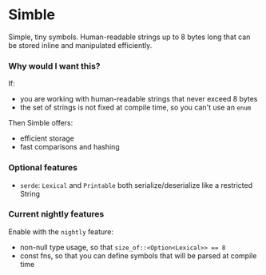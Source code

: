 # Simble

Simple, tiny symbols. Human-readable strings up to 8 bytes long that can be
stored inline and manipulated efficiently.

### Why would I want this?

If:
- you are working with human-readable strings that never exceed 8 bytes
- the set of strings is not fixed at compile time, so you can't use an `enum`

Then Simble offers:
- efficient storage
- fast comparisons and hashing

### Optional features

- `serde`: `Lexical` and `Printable` both serialize/deserialize like a
  restricted String

### Current nightly features

Enable with the `nightly` feature:

- non-null type usage, so that `size_of::<Option<Lexical>> == 8`
- const fns, so that you can define symbols that will be parsed at compile time
